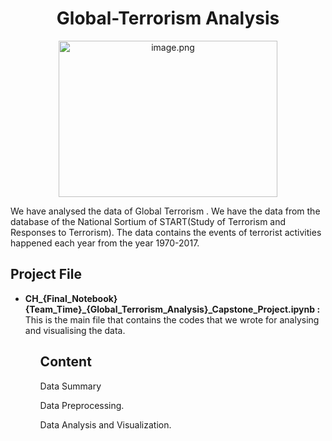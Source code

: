 
<h1 align="center">Global-Terrorism Analysis</h1>
<p align="center"> 
<img src=https://media.giphy.com/media/l0HlCjhxMSf6OEX96/giphy.gif alt="image.png" width="350px" height="250px">
  </p>
<p>We have analysed the data of Global Terrorism . We have the data from the database of the National Sortium of START(Study of Terrorism and Responses to Terrorism).
The data contains the events of terrorist activities happened each year from the year 1970-2017.</p>


<h2> Project File</h2> 
<ul>
<li><b>CH_{Final_Notebook}{Team_Time}_{Global_Terrorism_Analysis}_Capstone_Project.ipynb :</b> This is the main file that contains the codes that we wrote for analysing and visualising the data.
<ul>
 <h2> Content </h2> 
<p>Data Summary</p>
<p>Data Preprocessing.</p>
<p>Data Analysis and Visualization.</p>
